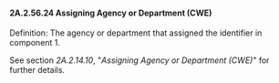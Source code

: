 #### 2A.2.56.24 Assigning Agency or Department (CWE)

Definition: The agency or department that assigned the identifier in component 1.

See section _2A.2.14.10_, "_Assigning Agency or Department (CWE)_" for further details.
